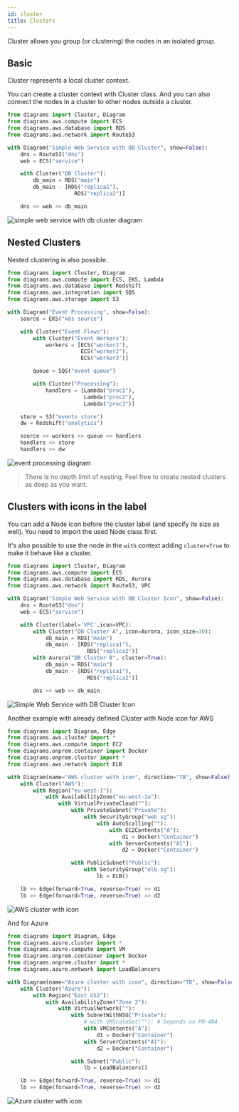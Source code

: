 ```yaml
---
id: cluster
title: Clusters
---
```


Cluster allows you group (or clustering) the nodes in an isolated group.

## Basic

Cluster represents a local cluster context.

You can create a cluster context with Cluster class. And you can also connect the nodes in a cluster to other nodes outside a cluster.

```python
from diagrams import Cluster, Diagram
from diagrams.aws.compute import ECS
from diagrams.aws.database import RDS
from diagrams.aws.network import Route53

with Diagram("Simple Web Service with DB Cluster", show=False):
    dns = Route53("dns")
    web = ECS("service")

    with Cluster("DB Cluster"):
        db_main = RDS("main")
        db_main - [RDS("replica1"),
                     RDS("replica2")]

    dns >> web >> db_main
```

![simple web service with db cluster diagram](/img/simple_web_service_with_db_cluster_diagram.png)

## Nested Clusters

Nested clustering is also possible.

```python
from diagrams import Cluster, Diagram
from diagrams.aws.compute import ECS, EKS, Lambda
from diagrams.aws.database import Redshift
from diagrams.aws.integration import SQS
from diagrams.aws.storage import S3

with Diagram("Event Processing", show=False):
    source = EKS("k8s source")

    with Cluster("Event Flows"):
        with Cluster("Event Workers"):
            workers = [ECS("worker1"),
                       ECS("worker2"),
                       ECS("worker3")]

        queue = SQS("event queue")

        with Cluster("Processing"):
            handlers = [Lambda("proc1"),
                        Lambda("proc2"),
                        Lambda("proc3")]

    store = S3("events store")
    dw = Redshift("analytics")

    source >> workers >> queue >> handlers
    handlers >> store
    handlers >> dw
```

![event processing diagram](/img/event_processing_diagram.png)

> There is no depth limit of nesting. Feel free to create nested clusters as deep as you want.

## Clusters with icons in the label

You can add a Node icon before the cluster label (and specify its size as well).  You need to import the used Node class first.

It's also possible to use the node in the `with` context adding `cluster=True` to
make it behave like a cluster.

```python
from diagrams import Cluster, Diagram
from diagrams.aws.compute import ECS
from diagrams.aws.database import RDS, Aurora
from diagrams.aws.network import Route53, VPC

with Diagram("Simple Web Service with DB Cluster Icon", show=False):
    dns = Route53("dns")
    web = ECS("service")

    with Cluster(label='VPC',icon=VPC):
        with Cluster("DB Cluster A", icon=Aurora, icon_size=30):
            db_main = RDS("main")
            db_main - [RDS("replica1"),
                         RDS("replica2")]
        with Aurora("DB Cluster B", cluster=True):
            db_main = RDS("main")
            db_main - [RDS("replica1"),
                         RDS("replica2")]

        dns >> web >> db_main
```

![Simple Web Service with DB Cluster Icon](/img/simple_web_service_with_db_cluster_icon.png)

Another example with already defined Cluster with Node icon for AWS

```python
from diagrams import Diagram, Edge
from diagrams.aws.cluster import *
from diagrams.aws.compute import EC2
from diagrams.onprem.container import Docker
from diagrams.onprem.cluster import *
from diagrams.aws.network import ELB

with Diagram(name="AWS cluster with icon", direction="TB", show=False):
    with Cluster("AWS"):
        with Region("eu-west-1"):
            with AvailabilityZone("eu-west-1a"):
                with VirtualPrivateCloud(""):
                    with PrivateSubnet("Private"):
                        with SecurityGroup("web sg"):
                            with AutoScalling(""):
                                with EC2Contents("A"):
                                    d1 = Docker("Container")
                                with ServerContents("A1"):
                                    d2 = Docker("Container")

                    with PublicSubnet("Public"):
                        with SecurityGroup("elb sg"):
                            lb = ELB()

    lb >> Edge(forward=True, reverse=True) >> d1
    lb >> Edge(forward=True, reverse=True) >> d2
```

![AWS cluster with icon](/img/aws_cluster_with_icon.png)

And for Azure

```python
from diagrams import Diagram, Edge
from diagrams.azure.cluster import *
from diagrams.azure.compute import VM
from diagrams.onprem.container import Docker
from diagrams.onprem.cluster import *
from diagrams.azure.network import LoadBalancers

with Diagram(name="Azure cluster with icon", direction="TB", show=False):
    with Cluster("Azure"):
        with Region("East US2"):
            with AvailabilityZone("Zone 2"):
                with VirtualNetwork(""):
                    with SubnetWithNSG("Private"):
                        # with VMScaleSet(""): # Depends on PR-404
                        with VMContents("A"):
                            d1 = Docker("Container")
                        with ServerContents("A1"):
                            d2 = Docker("Container")

                    with Subnet("Public"):
                        lb = LoadBalancers()

    lb >> Edge(forward=True, reverse=True) >> d1
    lb >> Edge(forward=True, reverse=True) >> d2
```

![Azure cluster with icon](/img/azure_cluster_with_icon.png)
